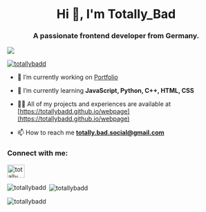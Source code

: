 <h1 align="center">Hi 👋, I'm Totally_Bad</h1>
<h3 align="center">A passionate frontend developer from Germany.</h3>

<a href="https://github.com/totallybadd">
  <img src="https://visitcount.itsvg.in/api?id=TotallyBadd&label=Account%20Visits&icon=5&pretty=true" />
</a>
<br>
<p align="left"> <a href="https://github.com/ryo-ma/github-profile-trophy"><img src="https://github-profile-trophy.vercel.app/?username=totallybadd" alt="totallybadd" /></a> </p>

- 🔭 I’m currently working on [Portfolio](https://totallybadd.github.io/webpage)

- 🌱 I’m currently learning **JavaScript, Python, C++, HTML, CSS**

- 👨‍💻 All of my projects and experiences are available at [https://totallybadd.github.io/webpage](https://totallybadd.github.io/webpage)

- 📫 How to reach me **totally.bad.social@gmail.com**

<h3 align="left">Connect with me:</h3>
<p align="left">
<a href="https://www.youtube.com/c/UCLebmrx-IIQoxkWQCTFjnwg" target="blank"><img align="center" src="https://raw.githubusercontent.com/rahuldkjain/github-profile-readme-generator/master/src/images/icons/Social/youtube.svg" alt="totally_bad" height="30" width="40" /></a>
</p>

<p><img align="left" src="https://github-readme-stats.vercel.app/api/top-langs?username=totallybadd&show_icons=true&locale=en&layout=compact" alt="totallybadd" /></p>

<p>&nbsp;<img align="center" src="https://github-readme-stats.vercel.app/api?username=totallybadd&show_icons=true&locale=en" alt="totallybadd" /></p>

<p><img align="center" src="https://github-readme-streak-stats.herokuapp.com/?user=totallybadd&" alt="totallybadd" /></p>
